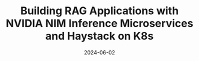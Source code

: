 ---
layout: blog-post
title: Building RAG Applications with NVIDIA NIM Inference Microservices and Haystack on K8s 
description: "See how to self-host and deploy models with Nvidia NIMs alongside Haystack RAG pipelines. Deploy and orchestrate with Kubernetes."
featured_image: thumbnail.png
images: ["blog/haystack-nvidia-nim-rag-guide/thumbnail.png"]
featured_image_caption: Highlights of 2023
alt_image: Highlights of 2023
toc: True
date: 2024-06-02
last_updated:  2024-06-02
authors:
  - Tuana Celik
tags: ["Integrations", "Haystack 2.0"]
---	